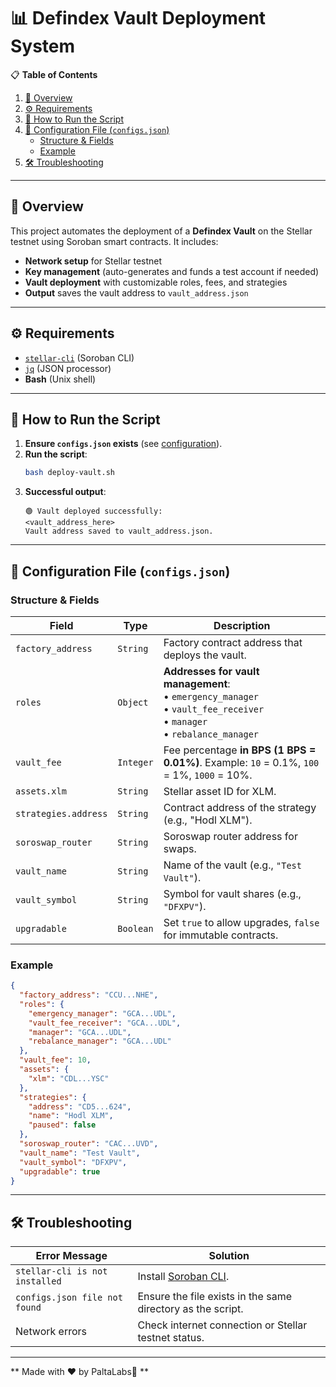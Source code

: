 # 📊 Defindex Vault Deployment System  

📋 **Table of Contents**  
1. [📜 Overview](#-overview)  
2. [⚙️ Requirements](#️-requirements)  
3. [🚀 How to Run the Script](#-how-to-run-the-script)  
4. [📂 Configuration File (`configs.json`)](#-configuration-file-configsjson)  
   - [Structure & Fields](#structure--fields)  
   - [Example](#example)  
5. [🛠️ Troubleshooting](#️-troubleshooting)  

---

## 📜 Overview  
This project automates the deployment of a **Defindex Vault** on the Stellar testnet using Soroban smart contracts. It includes:  
- **Network setup** for Stellar testnet  
- **Key management** (auto-generates and funds a test account if needed)  
- **Vault deployment** with customizable roles, fees, and strategies  
- **Output** saves the vault address to `vault_address.json`  

---

## ⚙️ Requirements  
- [`stellar-cli`](https://soroban.stellar.org/docs) (Soroban CLI)  
- [`jq`](https://stedolan.github.io/jq/) (JSON processor)  
- **Bash** (Unix shell)  

---

## 🚀 How to Run the Script  
1. **Ensure `configs.json` exists** (see [configuration](#-configuration-file-configsjson)).  
2. **Run the script**:  
   ```bash
   bash deploy-vault.sh
   ```  
3. **Successful output**:  
   ```
   🟢 Vault deployed successfully:  
   <vault_address_here>  
   Vault address saved to vault_address.json.  
   ```  

---

## 📂 Configuration File (`configs.json`)  
### **Structure & Fields**  
| Field                | Type            | Description                                                                 |
|----------------------|-----------------|-----------------------------------------------------------------------------|
| `factory_address`    | `String`        | Factory contract address that deploys the vault.                            |
| `roles`              | `Object`        | **Addresses for vault management**:<br>• `emergency_manager`<br>• `vault_fee_receiver`<br>• `manager`<br>• `rebalance_manager` |  
| `vault_fee`          | `Integer`       | Fee percentage **in BPS (1 BPS = 0.01%)**. Example: `10` = 0.1%, `100` = 1%, `1000` = 10%. |  
| `assets.xlm`         | `String`        | Stellar asset ID for XLM.                                                  |  
| `strategies.address` | `String`        | Contract address of the strategy (e.g., "Hodl XLM").                       |  
| `soroswap_router`    | `String`        | Soroswap router address for swaps.                                         |  
| `vault_name`         | `String`        | Name of the vault (e.g., `"Test Vault"`).                                  |  
| `vault_symbol`       | `String`        | Symbol for vault shares (e.g., `"DFXPV"`).                                 |  
| `upgradable`         | `Boolean`       | Set `true` to allow upgrades, `false` for immutable contracts.             |  

### **Example**  
```json
{
  "factory_address": "CCU...NHE",
  "roles": {
    "emergency_manager": "GCA...UDL",
    "vault_fee_receiver": "GCA...UDL",
    "manager": "GCA...UDL",
    "rebalance_manager": "GCA...UDL"
  },
  "vault_fee": 10,
  "assets": {
    "xlm": "CDL...YSC"
  },
  "strategies": {
    "address": "CD5...624",
    "name": "Hodl XLM",
    "paused": false
  },
  "soroswap_router": "CAC...UVD",
  "vault_name": "Test Vault",
  "vault_symbol": "DFXPV",
  "upgradable": true
}
```

---

## 🛠️ Troubleshooting  
| Error Message                          | Solution                                                                 |
|----------------------------------------|--------------------------------------------------------------------------|
| `stellar-cli is not installed`         | Install [Soroban CLI](https://soroban.stellar.org/docs/getting-started). |
| `configs.json file not found`          | Ensure the file exists in the same directory as the script.              |
| Network errors                         | Check internet connection or Stellar testnet status.                     |  

--- 

** Made with ❤️ by PaltaLabs🥑 **